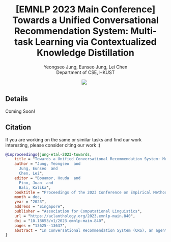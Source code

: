 <p align="center">
  <h1 align="center">
    <strong>
      [EMNLP 2023 Main Conference] Towards a Unified Conversational Recommendation System: Multi-task Learning via Contextualized Knowledge Distillation
    </strong>
  </h1>

  <p align="center">
    Yeongseo Jung,
    Eunseo Jung,
    Lei Chen
    <br>
    Department of CSE, HKUST
  </p>

  <div align="center">
    <a href=https://arxiv.org/abs/2310.18119><img src='https://img.shields.io/badge/arXiv-2407.11962-b31b1b.svg'></a>  
  </div>
  
  <h2>Details</h2>
  <p>Coming Soon!</p>
</p>



## Citation
If you are working on the same or similar tasks and find our work interesting, please consider citing our work :)
```BibTeX
@inproceedings{jung-etal-2023-towards,
    title = "Towards a Unified Conversational Recommendation System: Multi-task Learning via Contextualized Knowledge Distillation",
    author = "Jung, Yeongseo  and
      Jung, Eunseo  and
      Chen, Lei",
    editor = "Bouamor, Houda  and
      Pino, Juan  and
      Bali, Kalika",
    booktitle = "Proceedings of the 2023 Conference on Empirical Methods in Natural Language Processing",
    month = dec,
    year = "2023",
    address = "Singapore",
    publisher = "Association for Computational Linguistics",
    url = "https://aclanthology.org/2023.emnlp-main.840",
    doi = "10.18653/v1/2023.emnlp-main.840",
    pages = "13625--13637",
    abstract = "In Conversational Recommendation System (CRS), an agent is asked to recommend a set of items to users within natural language conversations. To address the need for both conversational capability and personalized recommendations, prior works have utilized separate recommendation and dialogue modules. However, such approach inevitably results in a discrepancy between recommendation results and generated responses. To bridge the gap, we propose a multi-task learning for a unified CRS, where a single model jointly learns both tasks via Contextualized Knowledge Distillation (ConKD). We introduce two versions of ConKD: hard gate and soft gate. The former selectively gates between two task-specific teachers, while the latter integrates knowledge from both teachers. Our gates are computed on-the-fly in a context-specific manner, facilitating flexible integration of relevant knowledge. Extensive experiments demonstrate that our single model significantly improves recommendation performance while enhancing fluency, and achieves comparable results in terms of diversity.",
}
```